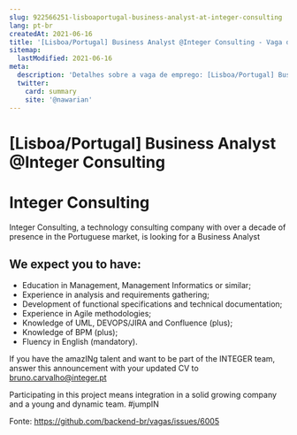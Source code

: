 ```yaml
---
slug: 922566251-lisboaportugal-business-analyst-at-integer-consulting
lang: pt-br
createdAt: 2021-06-16
title: '[Lisboa/Portugal] Business Analyst @Integer Consulting - Vaga de Emprego'
sitemap:
  lastModified: 2021-06-16
meta:
  description: 'Detalhes sobre a vaga de emprego: [Lisboa/Portugal] Business Analyst @Integer Consulting'
  twitter:
    card: summary
    site: '@nawarian'
---
```


# [Lisboa/Portugal] Business Analyst @Integer Consulting

# Integer Consulting

Integer Consulting, a technology consulting company with over a decade of presence in the Portuguese market, is looking for a Business Analyst

## We expect you to have:
- Education in Management, Management Informatics or similar;
- Experience in analysis and requirements gathering;
- Development of functional specifications and technical documentation;
- Experience in Agile methodologies;
- Knowledge of UML, DEVOPS/JIRA and Confluence (plus);
- Knowledge of BPM (plus);
- Fluency in English (mandatory).

If you have the amazINg talent and want to be part of the INTEGER team, answer this announcement with your updated CV to bruno.carvalho@integer.pt

Participating in this project means integration in a solid growing company and a young and dynamic team. #jumpIN

Fonte: https://github.com/backend-br/vagas/issues/6005